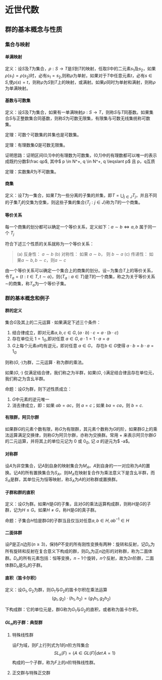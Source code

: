 # 近世代数

## 群的基本概念与性质

### 集合与映射

#### 单满映射

定义：设$S$及$T$为集合，$\rho:S \to T$是$S$到$T$的映射，任取$S$中的二元素$s_1$及$s_2$，如果$\rho(s_1)=\rho(s_2)$时，必有$s_1=s_2$,则称$\rho$为单射，如果对于$T$中任意元素$t$，必有$s \in S$,使$\rho(s)=t$，则称$\rho$为$S$到$T$上的映射，或满射。如果$\rho$同时为单射和满射，则称$\rho$为单满映射。

#### 基数与可数集

定义：设$S$及$T$为集合，如果有一单满映射$\rho:S \to T$，则称$S$与$T$同基数。如果集合$S$与正整数集合同基数，则称$S$为可数无限集，有限集与可数无线集统称可数集。

定理：可数个可数集的并集也是可数集。

定理：有理数集$Q$是可数无限集。

证明思路：证明区间(0,1]中的有理数为可数集，(0,1]中的有理数都可以唯一的表示成既约分数$\frac qp$, 其中$ p \in N^+, q \in N^+, q \leqslant p$ 且 p，q互质

定理：实数集$R$为不可数集。

#### 商集

定义：设$T$为一集合，如果$T$为一些分离的子集的并集，即$T=\bigcup_{j \in J}T_j$，并且不同的子集$T_j$的交集为空集，则这些子集的集合$\{T_j: j \in J\}$称为$T$的一个商集。

#### 等价关系

每一个商集的划分都可以确定一个等价关系，定义如下：$a \sim b \iff a, b$ 属于同一个 $T_j$

符合下述三个性质的关系就称为一个等价关系：

> (a) 反身性：	$a \sim b$
> (b) 对称性：	如果 $a \sim b$， 则 $b \sim a$
> (c) 传递性：	如果$a \sim b, b \sim c$，则$a \sim c$

由一个等价关系可以确定一个集合上的商集的划分。设$\sim$为集合$T$上的等价关系，令$T_a = \{t: t \in T, t \sim a\}$，则$\{T_a: a \in T\}$是$T$的一个商集，称之为关于等价关系$\sim$的商集，称$T_a$为一个等价子集。

### 群的基本概念和例子

#### 群的定义

集合$G$及其上的二元运算 $\cdot$ 如果满足下述三个条件：

1. 结合律成立，即对元素$a,b,c \in G, (a \cdot b ) \cdot c = a \cdot (b \cdot c)$
2. 存在单位元 $1 = 1_G$,即对任意 $a \in G, a \cdot 1 = 1 \cdot a = a$
3. $G$上每个元素$a$均有逆元，即对任意 $a \in G$， 存在$b \in G$使得 $a \cdot b = b \cdot a = 1_G$

则称$(G, \cdot)$为群，二元运算 $\cdot$ 称为群的乘法。

如果$(G, \cdot)$ 仅满足结合律，我们称之为半群，如果$(G, \cdot)$满足结合律且存在单位元，我们称之为含幺半群。

命题：设$G$为群，则下述性质成立：

1. $G$中元素的逆元唯一
2. 消去律成立，即：如果 $ab = ac$，则 $a = c$；如果 $ba = ca$，则 $b = c$.

#### 有限群，阿贝尔群

如果群$G$的元素个数有限，称$G$为有限群，其元素个数称为$G$的阶，如果群$G$上的乘法运算满足交换律，则称$G$为阿贝尔群，亦称为交换群。常用 $+$ 来表示阿贝尔群$G$的二元运算，并将其上的单位元记为 $0$ 或 $0_G$, 记 $a$ 的逆元为$ -a$。

#### 对称群

设$A$为非空集合，记$A$到自身的映射集合为$M_A$。$A$到自身的一一对应称为$A$的置换。记$A$的所有置换集合为$S_A$。则$M_A$在映射复合作为乘法意义下是含幺半群，而$S_A$是群，其单位元为恒等映射，称$S_A$为$A$的对称群或置换群。

#### 子群和群的直积

定义：设$G$为群。如果$H$是$G$的子集，且对$G$的乘法运算构成群，则称$H$是$G$的子群，记为$H\le G$。如果$H\not=G$，称$H$是$G$的真子群。

命题：子集合$H$恰是群$G$的子群当且仅当对任意$a,b\in H,ab^{-1}\in H$

#### 二面体群

设$P$是正$n$边形$(n\ge3)$，保持$P$不变的所有刚性变换有两种：旋转和反射，记$D_n$为所有旋转和反射在复合意义下构成的群，则$D_n$为正$n$边形的对称群，称为二面体群。$D_n$的所有元素包括：恒等变换，$n-1$个旋转，$n$个反射，故为$2n$阶群，二面体群$D_n$是$S_n$的子群。

#### 直积（笛卡尔积）

定义：设$G_1,G_2$为群，则$G_1$与$G_2$的笛卡尔积在乘法运算
$$
(g_1,g_2)\cdot(h_1,h_2)=(g_1h_1,g_2h_2)
$$


下构成群：它的单位元是，群G称为$G_1$与$G_2$的直积，或者称为笛卡尔积。

#### $GL_n$的子群：典型群

1. 特殊线性群

   设$F$为域，则$F$上行列式为1的$n$阶方阵集合
   $$
   SL_n(F)=\lbrace A \in GL(F)|det\,A=1 \rbrace
   $$
   构成的一个子群，称为$F$上的$n$阶特殊线性群。

2. 正交群与特殊正交群

